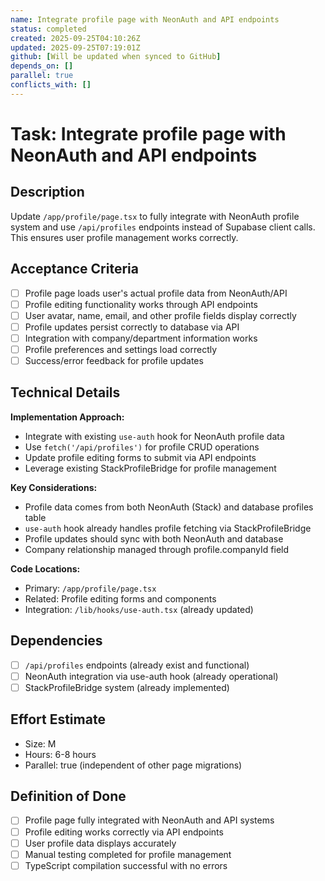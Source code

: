 ```yaml
---
name: Integrate profile page with NeonAuth and API endpoints
status: completed
created: 2025-09-25T04:10:26Z
updated: 2025-09-25T07:19:01Z
github: [Will be updated when synced to GitHub]
depends_on: []
parallel: true
conflicts_with: []
---
```


# Task: Integrate profile page with NeonAuth and API endpoints

## Description
Update `/app/profile/page.tsx` to fully integrate with NeonAuth profile system and use `/api/profiles` endpoints instead of Supabase client calls. This ensures user profile management works correctly.

## Acceptance Criteria
- [ ] Profile page loads user's actual profile data from NeonAuth/API
- [ ] Profile editing functionality works through API endpoints
- [ ] User avatar, name, email, and other profile fields display correctly
- [ ] Profile updates persist correctly to database via API
- [ ] Integration with company/department information works
- [ ] Profile preferences and settings load correctly
- [ ] Success/error feedback for profile updates

## Technical Details
**Implementation Approach:**
- Integrate with existing `use-auth` hook for NeonAuth profile data
- Use `fetch('/api/profiles')` for profile CRUD operations
- Update profile editing forms to submit via API endpoints
- Leverage existing StackProfileBridge for profile management

**Key Considerations:**
- Profile data comes from both NeonAuth (Stack) and database profiles table
- `use-auth` hook already handles profile fetching via StackProfileBridge
- Profile updates should sync with both NeonAuth and database
- Company relationship managed through profile.companyId field

**Code Locations:**
- Primary: `/app/profile/page.tsx`
- Related: Profile editing forms and components
- Integration: `/lib/hooks/use-auth.tsx` (already updated)

## Dependencies
- [ ] `/api/profiles` endpoints (already exist and functional)
- [ ] NeonAuth integration via use-auth hook (already operational)
- [ ] StackProfileBridge system (already implemented)

## Effort Estimate
- Size: M
- Hours: 6-8 hours
- Parallel: true (independent of other page migrations)

## Definition of Done
- [ ] Profile page fully integrated with NeonAuth and API systems
- [ ] Profile editing works correctly via API endpoints
- [ ] User profile data displays accurately
- [ ] Manual testing completed for profile management
- [ ] TypeScript compilation successful with no errors